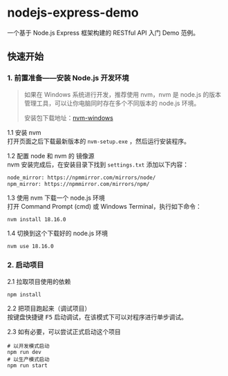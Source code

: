 # nodejs-express-demo

一个基于 Node.js Express 框架构建的 RESTful API 入门 Demo 范例。

## 快速开始

### 1. 前置准备——安装 Node.js 开发环境

> 如果在 Windows 系统进行开发，推荐使用 nvm，nvm 是 node.js 的版本管理工具，可以让你电脑同时存在多个不同版本的 node.js 环境。  
>  
> 安装包下载地址：[nvm-windows](https://github.com/coreybutler/nvm-windows/releases)

1.1 安装 nvm  
  打开页面之后下载最新版本的 `nvm-setup.exe` ，然后运行安装程序。

1.2 配置 node 和 nvm 的 镜像源  
nvm 安装完成后，在安装目录下找到 `settings.txt` 添加以下内容：

```txt settings.txt
node_mirror: https://npmmirror.com/mirrors/node/
npm_mirror: https://npmmirror.com/mirrors/npm/
```

1.3 使用 nvm 下载一个 node.js 环境  
打开 Command Prompt (cmd) 或 Windows Terminal，执行如下命令：

```shell
nvm install 18.16.0
```

1.4 切换到这个下载好的 node.js 环境

```shell
nvm use 18.16.0
```

### 2. 启动项目

2.1 拉取项目使用的依赖

```shell
npm install
```

2.2 把项目跑起来（调试项目）  
按键盘快捷键 <kbd>F5</kbd> 启动调试，在该模式下可以对程序进行单步调试。

2.3 如有必要，可以尝试正式启动这个项目

```shell
# 以开发模式启动
npm run dev
# 以生产模式启动
npm run start
```
